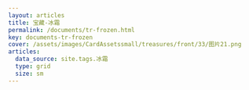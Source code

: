 ```yaml
---
layout: articles
title: 宝藏-冰霜
permalink: /documents/tr-frozen.html
key: documents-tr-frozen
cover: /assets/images/CardAssetssmall/treasures/front/33/图片21.png
articles:
  data_source: site.tags.冰霜
  type: grid
  size: sm
---
```


